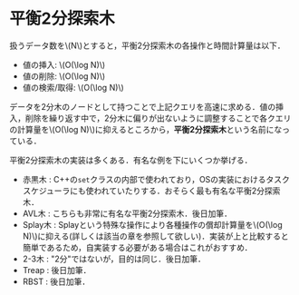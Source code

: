 # 平衡2分探索木
扱うデータ数を\\(N\\)とすると，平衡2分探索木の各操作と時間計算量は以下．
- 値の挿入: \\(O(\log N)\\)
- 値の削除: \\(O(\log N)\\)
- 値の検索/取得: \\(O(\log N)\\)

データを2分木のノードとして持つことで上記クエリを高速に求める．値の挿入，削除を繰り返す中で，2分木に偏りが出ないように調整することで各クエリの計算量を\\(O(\log N)\\)に抑えるところから，**平衡2分探索木**という名前になっている．

平衡2分探索木の実装は多くある．有名な例を下にいくつか挙げる．

- 赤黒木 : C++の`set`クラスの内部で使われており，OSの実装におけるタスクスケジューラにも使われていたりする．おそらく最も有名な平衡2分探索木．
- AVL木 : こちらも非常に有名な平衡2分探索木．後日加筆．
- Splay木 : Splayという特殊な操作により各種操作の償却計算量を\\(O(\log N)\\)に抑える(詳しくは該当の章を参照して欲しい)．実装が上と比較すると簡単であるため，自実装する必要がある場合はこれがおすすめ．
- 2-3木 : "2分"ではないが，目的は同じ．後日加筆．
- Treap : 後日加筆．
- RBST : 後日加筆．
